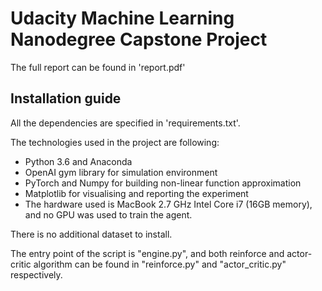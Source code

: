 # Udacity Machine Learning Nanodegree Capstone Project

The full report can be found in 'report.pdf'

## Installation guide

All the dependencies are specified in 'requirements.txt'.

The technologies used in the project are following:

- Python 3.6 and Anaconda
- OpenAI gym library for simulation environment
- PyTorch and Numpy for building non-linear function approximation
- Matplotlib for visualising and reporting the experiment
- The hardware used is MacBook 2.7 GHz Intel Core i7 (16GB memory), and no GPU was used to train the agent.

There is no additional dataset to install.

The entry point of the script is "engine.py", and both reinforce and actor-critic algorithm can be found in "reinforce.py" and "actor_critic.py" respectively.